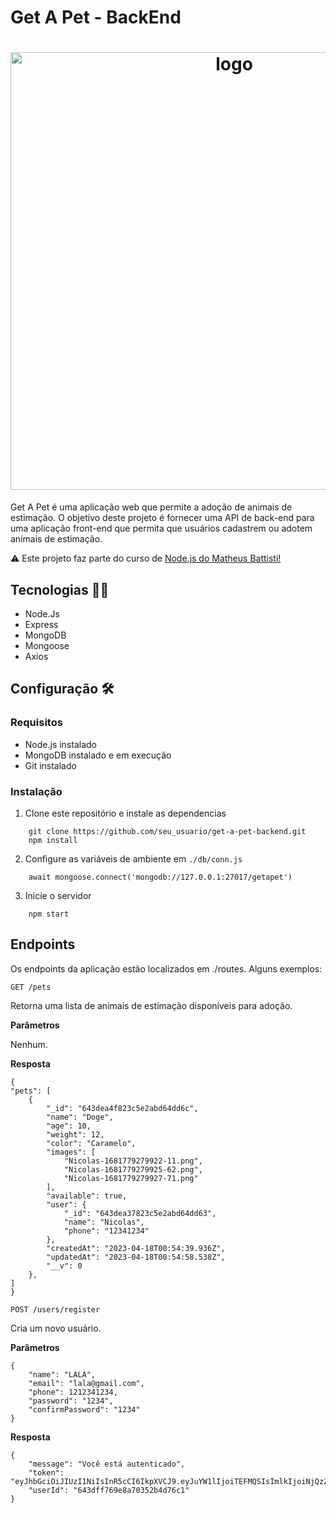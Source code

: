 # Get A Pet - BackEnd
<h1 align="center"><img src="public/header.jpg" alt="logo" width=700/></h1>
Get A Pet é uma aplicação web que permite a adoção de animais de estimação. O objetivo deste projeto é fornecer uma API de back-end para uma aplicação front-end que permita que usuários cadastrem ou adotem animais de estimação.

⚠️ Este projeto faz parte do curso de <a href="https://www.udemy.com/course/nodejs-do-zero-a-maestria-com-diversos-projetos/">Node.js do Matheus Battisti!</a> 


## Tecnologias 👩‍💻

- Node.Js
- Express
- MongoDB
- Mongoose
- Axios


## Configuração 🛠️

### Requisitos

- Node.js instalado
- MongoDB instalado e em execução
- Git instalado

### Instalação 

1. Clone este repositório e instale as dependencias

````
    git clone https://github.com/seu_usuario/get-a-pet-backend.git
    npm install
````

2. Configure as variáveis de ambiente em `./db/conn.js`

````
    await mongoose.connect('mongodb://127.0.0.1:27017/getapet')
````

3. Inicie o servidor

````
    npm start
````


## Endpoints

Os endpoints da aplicação estão localizados em ./routes. Alguns exemplos:

`GET /pets`

Retorna uma lista de animais de estimação disponíveis para adoção.

**Parâmetros**

Nenhum.

**Resposta**
````
{
"pets": [
    {
        "_id": "643dea4f823c5e2abd64dd6c",
        "name": "Doge",
        "age": 10,
        "weight": 12,
        "color": "Caramelo",
        "images": [
            "Nicolas-1681779279922-11.png",
            "Nicolas-1681779279925-62.png",
            "Nicolas-1681779279927-71.png"
        ],
        "available": true,
        "user": {
            "_id": "643dea37823c5e2abd64dd63",
            "name": "Nicolas",
            "phone": "12341234"
        },
        "createdAt": "2023-04-18T00:54:39.936Z",
        "updatedAt": "2023-04-18T00:54:58.538Z",
        "__v": 0
    },
]
}
````


`POST /users/register`

Cria um novo usuário.

**Parâmetros**

````
{
    "name": "LALA",
    "email": "lala@gmail.com",
    "phone": 1212341234,
    "password": "1234",
    "confirmPassword": "1234"
}
````

**Resposta**

````
{
    "message": "Você está autenticado",
    "token": "eyJhbGciOiJIUzI1NiIsInR5cCI6IkpXVCJ9.eyJuYW1lIjoiTEFMQSIsImlkIjoiNjQzZGZmNzY5ZThhNzAzNTJiNGQ3NmMxIiwiaWF0IjoxNjgxNzg0Njk0fQ._7KzLWFhXP0co5JMnhYkEgKx1K1ut4uTvHm7wdbiHfw",
    "userId": "643dff769e8a70352b4d76c1"
}
````